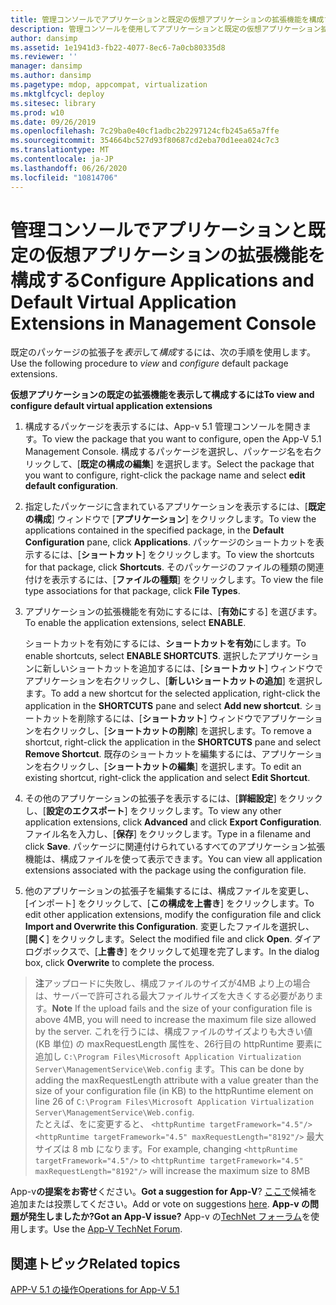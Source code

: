```yaml
---
title: 管理コンソールでアプリケーションと既定の仮想アプリケーションの拡張機能を構成する
description: 管理コンソールを使用してアプリケーションと既定の仮想アプリケーション拡張機能を表示して構成する方法
author: dansimp
ms.assetid: 1e1941d3-fb22-4077-8ec6-7a0cb80335d8
ms.reviewer: ''
manager: dansimp
ms.author: dansimp
ms.pagetype: mdop, appcompat, virtualization
ms.mktglfcycl: deploy
ms.sitesec: library
ms.prod: w10
ms.date: 09/26/2019
ms.openlocfilehash: 7c29ba0e40cf1adbc2b2297124cfb245a65a7ffe
ms.sourcegitcommit: 354664bc527d93f80687cd2eba70d1eea024c7c3
ms.translationtype: MT
ms.contentlocale: ja-JP
ms.lasthandoff: 06/26/2020
ms.locfileid: "10814706"
---
```

#   <span data-ttu-id="0e7e4-103">管理コンソールでアプリケーションと既定の仮想アプリケーションの拡張機能を構成する</span><span class="sxs-lookup"><span data-stu-id="0e7e4-103">Configure Applications and Default Virtual Application Extensions in Management Console</span></span>

<span data-ttu-id="0e7e4-104">既定のパッケージの拡張子を*表示*して*構成*するには、次の手順を使用します。</span><span class="sxs-lookup"><span data-stu-id="0e7e4-104">Use the following procedure to *view* and *configure* default package extensions.</span></span>

**<span data-ttu-id="0e7e4-105">仮想アプリケーションの既定の拡張機能を表示して構成するには</span><span class="sxs-lookup"><span data-stu-id="0e7e4-105">To view and configure default virtual application extensions</span></span>**

1.  <span data-ttu-id="0e7e4-106">構成するパッケージを表示するには、App-v 5.1 管理コンソールを開きます。</span><span class="sxs-lookup"><span data-stu-id="0e7e4-106">To view the package that you want to configure, open the App-V 5.1 Management Console.</span></span> <span data-ttu-id="0e7e4-107">構成するパッケージを選択し、パッケージ名を右クリックして、[**既定の構成の編集**] を選択します。</span><span class="sxs-lookup"><span data-stu-id="0e7e4-107">Select the package that you want to configure, right-click the package name and select **edit default configuration**.</span></span>

2.  <span data-ttu-id="0e7e4-108">指定したパッケージに含まれているアプリケーションを表示するには、[**既定の構成**] ウィンドウで [**アプリケーション**] をクリックします。</span><span class="sxs-lookup"><span data-stu-id="0e7e4-108">To view the applications contained in the specified package, in the **Default Configuration** pane, click **Applications**.</span></span> <span data-ttu-id="0e7e4-109">パッケージのショートカットを表示するには、[**ショートカット**] をクリックします。</span><span class="sxs-lookup"><span data-stu-id="0e7e4-109">To view the shortcuts for that package, click **Shortcuts**.</span></span> <span data-ttu-id="0e7e4-110">そのパッケージのファイルの種類の関連付けを表示するには、[**ファイルの種類**] をクリックします。</span><span class="sxs-lookup"><span data-stu-id="0e7e4-110">To view the file type associations for that package, click **File Types**.</span></span>

3.  <span data-ttu-id="0e7e4-111">アプリケーションの拡張機能を有効にするには、[**有効に**する] を選びます。</span><span class="sxs-lookup"><span data-stu-id="0e7e4-111">To enable the application extensions, select **ENABLE**.</span></span>

    <span data-ttu-id="0e7e4-112">ショートカットを有効にするには、**ショートカットを有効**にします。</span><span class="sxs-lookup"><span data-stu-id="0e7e4-112">To enable shortcuts, select **ENABLE SHORTCUTS**.</span></span> <span data-ttu-id="0e7e4-113">選択したアプリケーションに新しいショートカットを追加するには、[**ショートカット**] ウィンドウでアプリケーションを右クリックし、[**新しいショートカットの追加**] を選択します。</span><span class="sxs-lookup"><span data-stu-id="0e7e4-113">To add a new shortcut for the selected application, right-click the application in the **SHORTCUTS** pane and select **Add new shortcut**.</span></span> <span data-ttu-id="0e7e4-114">ショートカットを削除するには、[**ショートカット**] ウィンドウでアプリケーションを右クリックし、[**ショートカットの削除**] を選択します。</span><span class="sxs-lookup"><span data-stu-id="0e7e4-114">To remove a shortcut, right-click the application in the **SHORTCUTS** pane and select **Remove Shortcut**.</span></span> <span data-ttu-id="0e7e4-115">既存のショートカットを編集するには、アプリケーションを右クリックし、[**ショートカットの編集**] を選択します。</span><span class="sxs-lookup"><span data-stu-id="0e7e4-115">To edit an existing shortcut, right-click the application and select **Edit Shortcut**.</span></span>

4.  <span data-ttu-id="0e7e4-116">その他のアプリケーションの拡張子を表示するには、[**詳細設定**] をクリックし、[**設定のエクスポート**] をクリックします。</span><span class="sxs-lookup"><span data-stu-id="0e7e4-116">To view any other application extensions, click **Advanced** and click **Export Configuration**.</span></span> <span data-ttu-id="0e7e4-117">ファイル名を入力し、[**保存**] をクリックします。</span><span class="sxs-lookup"><span data-stu-id="0e7e4-117">Type in a filename and click **Save**.</span></span> <span data-ttu-id="0e7e4-118">パッケージに関連付けられているすべてのアプリケーション拡張機能は、構成ファイルを使って表示できます。</span><span class="sxs-lookup"><span data-stu-id="0e7e4-118">You can view all application extensions associated with the package using the configuration file.</span></span>

5.  <span data-ttu-id="0e7e4-119">他のアプリケーションの拡張子を編集するには、構成ファイルを変更し、[インポート] をクリックして、[**この構成を上書き**] をクリックします。</span><span class="sxs-lookup"><span data-stu-id="0e7e4-119">To edit other application extensions, modify the configuration file and click **Import and Overwrite this Configuration**.</span></span> <span data-ttu-id="0e7e4-120">変更したファイルを選択し、[**開く**] をクリックします。</span><span class="sxs-lookup"><span data-stu-id="0e7e4-120">Select the modified file and click **Open**.</span></span> <span data-ttu-id="0e7e4-121">ダイアログボックスで、[**上書き**] をクリックして処理を完了します。</span><span class="sxs-lookup"><span data-stu-id="0e7e4-121">In the dialog box, click **Overwrite** to complete the process.</span></span>

><span data-ttu-id="0e7e4-122">**注**アップロードに失敗し、構成ファイルのサイズが4MB より上の場合は、サーバーで許可される最大ファイルサイズを大きくする必要があります。</span><span class="sxs-lookup"><span data-stu-id="0e7e4-122">**Note** If the upload fails and the size of your configuration file is above 4MB, you will need to increase the maximum file size allowed by the server.</span></span> <span data-ttu-id="0e7e4-123">これを行うには、構成ファイルのサイズよりも大きい値 (KB 単位) の maxRequestLength 属性を、26行目の httpRuntime 要素に追加し `C:\Program Files\Microsoft Application Virtualization Server\ManagementService\Web.config` ます。</span><span class="sxs-lookup"><span data-stu-id="0e7e4-123">This can be done by adding the maxRequestLength attribute with a value greater than the size of your configuration file (in KB) to the httpRuntime element on line 26 of `C:\Program Files\Microsoft Application Virtualization Server\ManagementService\Web.config`.</span></span>  
<span data-ttu-id="0e7e4-124">たとえば、をに変更すると、 `<httpRuntime targetFramework="4.5"/>` `<httpRuntime targetFramework="4.5" maxRequestLength="8192"/>` 最大サイズは 8 mb になります。</span><span class="sxs-lookup"><span data-stu-id="0e7e4-124">For example, changing `<httpRuntime targetFramework="4.5"/>` to `<httpRuntime targetFramework="4.5" maxRequestLength="8192"/>` will increase the maximum size to 8MB</span></span>


<span data-ttu-id="0e7e4-125">App-v**の提案をお寄せ**ください。</span><span class="sxs-lookup"><span data-stu-id="0e7e4-125">**Got a suggestion for App-V**?</span></span> <span data-ttu-id="0e7e4-126">[ここで](http://appv.uservoice.com/forums/280448-microsoft-application-virtualization)候補を追加または投票してください。</span><span class="sxs-lookup"><span data-stu-id="0e7e4-126">Add or vote on suggestions [here](http://appv.uservoice.com/forums/280448-microsoft-application-virtualization).</span></span> **<span data-ttu-id="0e7e4-127">App-v の問題が発生しましたか?</span><span class="sxs-lookup"><span data-stu-id="0e7e4-127">Got an App-V issue?</span></span>** <span data-ttu-id="0e7e4-128">App-v の[TechNet フォーラム](https://social.technet.microsoft.com/Forums/home?forum=mdopappv)を使用します。</span><span class="sxs-lookup"><span data-stu-id="0e7e4-128">Use the [App-V TechNet Forum](https://social.technet.microsoft.com/Forums/home?forum=mdopappv).</span></span>

## <span data-ttu-id="0e7e4-129">関連トピック</span><span class="sxs-lookup"><span data-stu-id="0e7e4-129">Related topics</span></span>


[<span data-ttu-id="0e7e4-130">APP-V 5.1 の操作</span><span class="sxs-lookup"><span data-stu-id="0e7e4-130">Operations for App-V 5.1</span></span>](operations-for-app-v-51.md)

 

 





